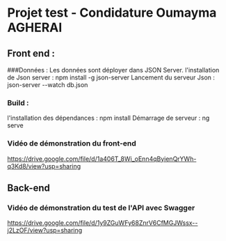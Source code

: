 # Projet test - Condidature Oumayma AGHERAI
## Front end : 
###Données : 
Les données sont déployer dans JSON Server.
l'installation de Json server : npm install -g json-server
Lancement du serveur Json : json-server --watch db.json
### Build :
l'installation des dépendances : npm install 
Démarrage de serveur :  ng serve 

### Vidéo de démonstration du front-end 
https://drive.google.com/file/d/1a406T_8Wi_oEnn4qByienQrYWh-q3Kd8/view?usp=sharing

## Back-end
### Vidéo de démonstration du test de l'API avec Swagger 
https://drive.google.com/file/d/1y9ZGuWFy68ZnrV6CfMGJWssx--j2LzOF/view?usp=sharing



